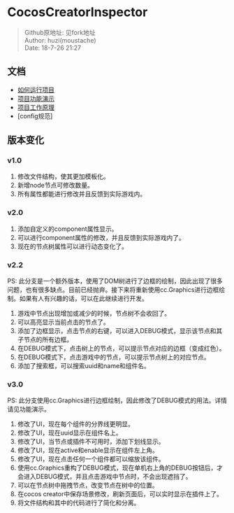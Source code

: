 # CocosCreatorInspector

> Github原地址: 见fork地址<br>
> Author: huzi(moustache)<br>
> Date: 18-7-26 21:27

## 文档

 - [如何运行项目](https://github.com/bilibiliChangKai/CocosCreatorInspector/blob/master/doc/%E5%A6%82%E4%BD%95%E8%BF%90%E8%A1%8C%E9%A1%B9%E7%9B%AE.md)
 - [项目功能演示](https://github.com/bilibiliChangKai/CocosCreatorInspector/blob/master/doc/%E9%A1%B9%E7%9B%AE%E5%8A%9F%E8%83%BD%E6%BC%94%E7%A4%BA.md)
 - [项目工作原理](https://github.com/bilibiliChangKai/CocosCreatorInspector/blob/master/doc/%E9%A1%B9%E7%9B%AE%E5%B7%A5%E4%BD%9C%E5%8E%9F%E7%90%86.md)
 - [config规范]

## 版本变化

### v1.0

 1. 修改文件结构，使其更加模板化。
 2. 新增node节点可修改数量。
 3. 所有属性都能进行修改并且反馈到实际游戏内。

### v2.0

 1. 添加自定义的component属性显示。
 2. 可以进行component属性的修改，并且反馈到实际游戏内了。
 3. 现在的节点树属性可以进行动态变化了。

### v2.2

PS: 此分支是一个额外版本，使用了DOM树进行了边框的绘制，因此出现了很多问题，也有很多缺点。目前已经抛弃。接下来将重新使用cc.Graphics进行边框绘制。如果有人有兴趣的话，可以在此继续进行开发。

 1. 游戏中节点出现增加或减少的时候，节点树不会收回了。
 1. 可以高亮显示当前点击的节点了。
 1. 添加了边框显示，点击节点的右键，可以进入DEBUG模式，显示该节点和其子节点的所有边框。
 2. 在DEBUG模式下，点击树上的节点，可以提示节点对应的边框（变成红色）。
 3. 在DEBUG模式下，点击游戏中的节点，可以提示节点树上的对应节点。
 3. 添加了搜索框，可以搜索uuid和name和组件名。

### v3.0

PS: 此分支使用cc.Graphics进行边框绘制，因此修改了DEBUG模式的用法。详情请见功能演示。

 1. 修改了UI，现在每个组件的分界线更明显。
 2. 修改了UI，现在uuid显示在组件名上。
 2. 修改了UI，当节点或插件不可用时，添加下划线显示。
 3. 修改了UI，现在active和enable显示在组件左上角。
 4. 修改了UI，现在点击任何一个组件都可以缩放该组件。
 2. 使用cc.Graphics重构了DEBUG模式，现在单机右上角的DEBUG按钮后，才会进入DEBUG模式，并且点击游戏中节点时，不会出现遮挡了。
 3. 可以在节点树中拖拽节点，改变节点在树中的位置。
 4. 在cocos creator中保存场景修改，刷新页面后，可以实时显示在插件上了。
 5. 将文件结构和其中的代码进行了简化和分离。